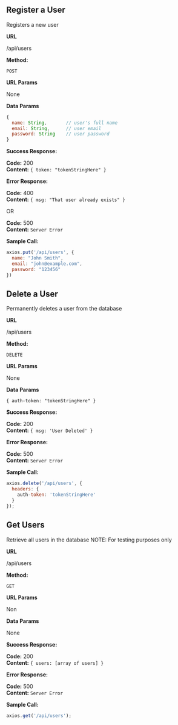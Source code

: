 ## **Register a User**
Registers a new user 

**URL**

  /api/users

**Method:**

  `POST`

**URL Params**

  None

**Data Params**

  ```javascript
  { 
    name: String,       // user's full name
    email: String,      // user email
    password: String    // user password
  }
  ```

**Success Response:**

  **Code:** 200 <br />
  **Content:** `{ token: "tokenStringHere" }`

 **Error Response:**

  **Code:** 400 <br />
  **Content:** `{ msg: "That user already exists" }`

OR

  **Code:** 500 <br />
  **Content:** `Server Error`

**Sample Call:**

```javascript
axios.put('/api/users', {
  name: "John Smith",
  email: "john@example.com",
  password: "123456"
})
```


## **Delete a User**
Permanently deletes a user from the database

**URL**

  /api/users

**Method:**

  `DELETE`

**URL Params**

  None

**Data Params**

  `{ auth-token: "tokenStringHere" }`

**Success Response:**

  **Code:** 200 <br />
  **Content:** `{ msg: 'User Deleted' }`

 **Error Response:**

  **Code:** 500 <br />
  **Content:** `Server Error`

**Sample Call:**

```javascript
axios.delete('/api/users', {
  headers: {
    auth-token: 'tokenStringHere'
  }
});
```


## **Get Users**
Retrieve all users in the database
NOTE: For testing purposes only

**URL**

  /api/users

**Method:**

  `GET`

**URL Params**

  Non

**Data Params**

  None

**Success Response:**

  **Code:** 200 <br />
  **Content:** `{ users: [array of users] }`

 **Error Response:**

  **Code:** 500 <br />
  **Content:** `Server Error`

**Sample Call:**

```javascript
axios.get('/api/users');
```